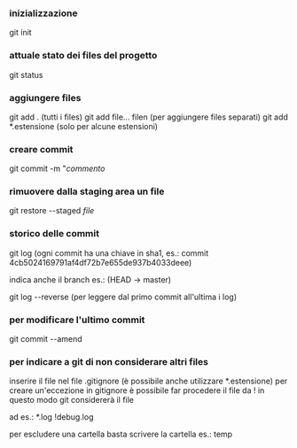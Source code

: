 ### inizializzazione
git init

### attuale stato dei files del progetto
git status

### aggiungere files
git add . (tutti i files)
git add file... filen (per aggiungere files separati)
git add *.estensione (solo per alcune estensioni)

### creare commit
git commit -m "*commento*

### rimuovere dalla staging area un file
git restore --staged *file*

### storico delle commit
git log
(ogni commit ha una chiave in sha1, es.: commit 4cb5024169791af4df72b7e655de937b4033deee)

indica anche il branch es.: (HEAD -> master)

git log --reverse (per leggere dal primo commit all'ultima i log)

### per modificare l'ultimo commit
git commit --amend

### per indicare a git di non considerare altri files
inserire il file nel file .gitignore
(è possibile anche utilizzare *.estensione)
per creare un'eccezione in gitignore è possibile far procedere il file da !
in questo modo git considererà il file

ad es.: 
*.log
!debug.log

per escludere una cartella basta scrivere la cartella
es.: temp
